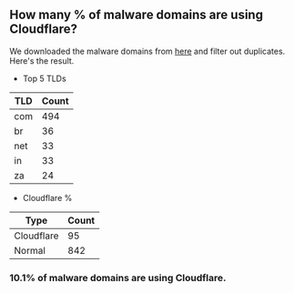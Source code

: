 ## How many % of malware domains are using Cloudflare?


We downloaded the malware domains from [here](https://urlhaus.abuse.ch) and filter out duplicates.
Here's the result.


[//]: # (start replacement)


- Top 5 TLDs

| TLD | Count |
| --- | --- |
| com | 494 |
| br | 36 |
| net | 33 |
| in | 33 |
| za | 24 |


- Cloudflare %

| Type | Count |
| --- | --- |
| Cloudflare | 95 |
| Normal | 842 |


### 10.1% of malware domains are using Cloudflare.
